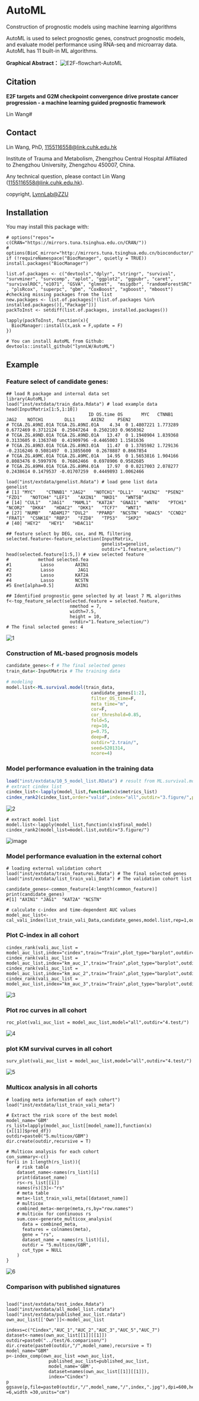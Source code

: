 # AutoML
Construction of prognostic models using machine learning algorithms 

AutoML is used to select prognostic genes, construct prognostic models, and evaluate model performance using RNA-seq and microarray data. AutoML has 11 built-in ML algorithms.

**Graphical Abstract：** ![E2F-flowchart-AutoML](https://github.com/user-attachments/assets/770a353e-4159-4453-a667-17686ad37e2c)

## Citation

**E2F targets and G2M checkpoint convergence drive prostate cancer progression - a machine learning guided prognostic framework**

Lin Wang#

## Contact

Lin Wang, PhD, [1155116558\@link.cuhk.edu.hk](1155116558@link.cuhk.edu.hk)

Institute of Trauma and Metabolism, Zhengzhou Central Hospital Affiliated to Zhengzhou University, Zhengzhou 450007, China.

Any technical question, please contact Lin Wang ([1155116558\@link.cuhk.edu.hk](1155116558@link.cuhk.edu.hk)).

copyright, [LynnLab\@ZZU](mailto:LynnLab@ZZU)

## Installation

You may install this package with:

```{r}
# options("repos"= c(CRAN="https://mirrors.tuna.tsinghua.edu.cn/CRAN/"))
# options(BioC_mirror="http://mirrors.tuna.tsinghua.edu.cn/bioconductor/")
if (!requireNamespace("BiocManager", quietly = TRUE)) install.packages("BiocManager")

list.of.packages <- c("devtools","dplyr", "stringr", "survival", "survminer", "survcomp", "aplot", "ggplot2", "ggpubr", "caret", "survivalROC","e1071", "GSVA", "glmnet",  "msigdbr", "randomForestSRC" , "plsRcox", "superpc", "gbm", "CoxBoost", "xgboost", "mboost")
#checking missing packages from the list
new.packages <- list.of.packages[!(list.of.packages %in% installed.packages()[,"Package"])]
packToInst <- setdiff(list.of.packages, installed.packages())

lapply(packToInst, function(x){
  BiocManager::install(x,ask = F,update = F)
})

# You can install AutoML from Github:
devtools::install_github("lynnLW/AutoML")
```

## Example

### Feature select of candidate genes:

```{r}
## load R package and internal data set
library(AutoML)
load("inst/extdata/train_data.Rdata") # load example data
head(InputMatrix[1:5,1:10])
                               ID OS.time OS       MYC   CTNNB1       JAG2    NOTCH1        DLL1      AXIN2     PSEN2
# TCGA.ZG.A9NI.01A TCGA.ZG.A9NI.01A    4.34  0 1.4807221 1.773289  0.6772469 0.3712124  0.25047264  0.2502103 0.9650362
# TCGA.ZG.A9ND.01A TCGA.ZG.A9ND.01A   13.47  0 1.1940904 1.839368  0.3133605 0.1363740  0.41909796 -0.4465003 1.1581636
# TCGA.ZG.A9N3.01A TCGA.ZG.A9N3.01A   11.47  0 1.3785982 1.729136 -0.2316246 0.5081497  0.13855600  0.2678887 0.8667854
# TCGA.ZG.A9MC.01A TCGA.ZG.A9MC.01A   14.95  0 1.5653816 1.904166  0.8083476 0.5997976  0.76862466  0.6978906 0.9582685
# TCGA.ZG.A9M4.01A TCGA.ZG.A9M4.01A   17.97  0 0.8217003 2.078277  0.2438614 0.1479537 -0.01707259  0.4449893 1.0062466

load("inst/extdata/genelist.Rdata") # load gene list data
genelist
# [1] "MYC"    "CTNNB1" "JAG2"   "NOTCH1" "DLL1"   "AXIN2"  "PSEN2"  "FZD1"   "NOTCH4" "LEF1"   "AXIN1"  "NKD1"   "WNT5B" 
# [14] "CUL1"   "JAG1"   "MAML1"  "KAT2A"  "GNAI1"  "WNT6"   "PTCH1"  "NCOR2"  "DKK4"   "HDAC2"  "DKK1"   "TCF7"   "WNT1"  
# [27] "NUMB"   "ADAM17" "DVL2"   "PPARD"  "NCSTN"  "HDAC5"  "CCND2"  "FRAT1"  "CSNK1E" "RBPJ"   "FZD8"   "TP53"   "SKP2"  
# [40] "HEY2"   "HEY1"   "HDAC11"

## feature select by DEG, cox, and ML filtering
selected.feature<-feature_selection(InputMatrix,
                                    genelist=genelist,
                                    outdir="1.feature_selection/")
head(selected.feature[1:5,]) # view selected feature
#           method selected.fea
#1           Lasso        AXIN1
#2           Lasso         JAG1
#3           Lasso        KAT2A
#4           Lasso        NCSTN
#5 Enet[alpha=0.5]        AXIN1

## Identified prognostic gene selected by at least 7 ML algorithms
f<-top_feature_select(selected.feature = selected.feature,
                        nmethod = 7,
                        width=7.5,
                        height = 10,
                        outdir="1.feature_selection/")
# The final selected genes: 4 
```
![1](https://github.com/user-attachments/assets/8603b5c5-1c36-44f4-b10b-e3f882b3945c)


### Construction of ML-based prognosis models

``` r
candidate_genes<-f # The final selected genes
train_data<-InputMatrix # The training data

# modeling
model.list<-ML.survival.model(train_data,
                                candidate_genes[1:2],
                                filter_OS_time=F,
                                meta_time="m",
                                cor=F,
                                cor_threshold=0.85,
                                fold=5,
                                rep=10,
                                p=0.75,
                                deep=F,
                                outdir="2.train/",
                                seed=5201314,
                                ncore=4)
```

### Model performance evaluation in the training data

``` r
load("inst/extdata/10_5_model_list.RData") # result from ML.survival.model
# extract cindex list
cindex_list<-lapply(model_list,function(x)x$metrics_list)
cindex_rank2(cindex_list,order="valid",index="all",outdir="3.figure/",plot_type="boxplot")
```

![2](https://github.com/user-attachments/assets/2da7b68d-bc1e-4165-b4f2-331f88f43339)


```{r}
# extract model list
model.list<-lapply(model_list,function(x)x$final_model)
cindex_rank2(model_list=model.list,outdir="3.figure/")
```
![image](https://github.com/user-attachments/assets/dc34422b-844c-41ee-a38e-385a18570812)



### Model performance evaluation in the external cohort 

```{r}
# loading external validation cohort
load("inst/extdata/train_features.Rdata") # The final selected genes
load("inst/extdata/list_train_vali_Data") # The validation cohort list

candidate_genes<-common_feature[4:length(common_feature)]
print(candidate_genes)
#[1] "AXIN1" "JAG1"  "KAT2A" "NCSTN"

# calculate c-index and time-dependent AUC values
model_auc_list<-cal_vali_index(list_train_vali_Data,candidate_genes,model.list,rep=1,outdir="4.test/")
```

### Plot C-index in all cohort

```{r}
cindex_rank(vali_auc_list = model_auc_list,index="cindex",train="Train",plot_type="barplot",outdir="4.test/")
cindex_rank(vali_auc_list = model_auc_list,index="km_auc_1",train="Train",plot_type="barplot",outdir="4.test/")
cindex_rank(vali_auc_list = model_auc_list,index="km_auc_2",train="Train",plot_type="barplot",outdir="4.test/")
cindex_rank(vali_auc_list = model_auc_list,index="km_auc_3",train="Train",plot_type="barplot",outdir="4.test/")
```
![3](https://github.com/user-attachments/assets/f66a09dd-9083-4cd2-b0a8-fbaf9b28a6ef)


### Plot roc curves in all cohort
```{r}
roc_plot(vali_auc_list = model_auc_list,model="all",outdir="4.test/")

```
![4](https://github.com/user-attachments/assets/ee170036-f123-4249-94e4-4ecaad3fa370)


### plot KM survival curves in all cohort
```{r}
surv_plot(vali_auc_list = model_auc_list,model="all",outdir="4.test/")
```
![5](https://github.com/user-attachments/assets/48005504-a230-4067-8182-d2436c04e44b)


### Multicox analysis in all cohorts
```{r}
# loading meta information of each cohort")
load("inst/extdata/list_train_vali_meta")

# Extract the risk score of the best model
model_name='GBM'
rs_list=lapply(model_auc_list[[model_name]],function(x){x[[1]]$pred_df})
outdir=paste0("5.multicox/GBM")
dir.create(outdir,recursive = T)

# Multicox analysis for each cohort
con_summary<-c()
for(i in 1:length(rs_list)){
    # risk table 
    dataset_name<-names(rs_list)[i]
    print(dataset_name)
    rs<-rs_list[[i]]
    names(rs)[3]<-"rs"
    # meta table
    meta<-list_train_vali_meta[[dataset_name]]
    # multicox
    combined_meta<-merge(meta,rs,by="row.names")
    # multicox for continuous rs
    sum.cox<-generate_multicox_analysis(
      data = combined_meta,
      features = colnames(meta),
      gene = "rs",
      dataset_name = names(rs_list)[i],
      outdir = "5.multicox/GBM",
      cut_type = NULL
    )
}
```
![6](https://github.com/user-attachments/assets/7bb414ae-bcf3-4ab1-80e4-56e5e1e0a142)



### Comparison with published signatures
```{r}

load("inst/extdata/test_index.Rdata")
load("inst/extdata/all_model_list.rdata")
load("inst/extdata/published_auc_list.rdata")
own_auc_list[['Own']]<-model_auc_list

indexs=c("Cindex","AUC_1","AUC_2","AUC_3","AUC_5","AUC_7")
dataset<-names(own_auc_list[[1]][[1]])
outdir=paste0("../test/6.comparison/")
dir.create(paste0(outdir,"/",model_name),recursive = T)
model_name="GBM"
p<-index_comp(own_auc_list =own_auc_list,
                published_auc_list=published_auc_list,
                model_name='GBM',  
                dataset=names(own_auc_list[[1]][[1]]),
                index="Cindex")
p
ggsave(p,file=paste0(outdir,"/",model_name,"/",index,".jpg"),dpi=600,height =6,width =30,units="cm")
```
